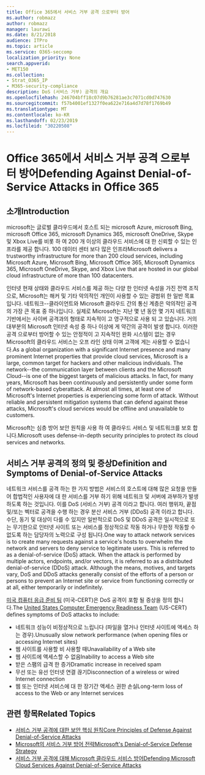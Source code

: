 ```yaml
---
title: Office 365에서 서비스 거부 공격 으로부터 방어
ms.author: robmazz
author: robmazz
manager: laurawi
ms.date: 8/21/2018
audience: ITPro
ms.topic: article
ms.service: O365-seccomp
localization_priority: None
search.appverid:
- MET150
ms.collection:
- Strat_O365_IP
- M365-security-compliance
description: DoS (서비스 거부) 공격의 개요
ms.openlocfilehash: 246704bff18c07d9b76281ae3c7071cd0d747630
ms.sourcegitcommit: f57b4001ef1327f0ea622e716a4d7d78f1769b49
ms.translationtype: MT
ms.contentlocale: ko-KR
ms.lasthandoff: 02/23/2019
ms.locfileid: "30220508"
---
```

# <a name="defending-against-denial-of-service-attacks-in-office-365"></a><span data-ttu-id="0f036-103">Office 365에서 서비스 거부 공격 으로부터 방어</span><span class="sxs-lookup"><span data-stu-id="0f036-103">Defending Against Denial-of-Service Attacks in Office 365</span></span>

## <a name="introduction"></a><span data-ttu-id="0f036-104">소개</span><span class="sxs-lookup"><span data-stu-id="0f036-104">Introduction</span></span>
<span data-ttu-id="0f036-105">microsoft는 글로벌 클라우드에서 호스트 되는 microsoft Azure, microsoft Bing, microsoft Office 365, microsoft Dynamics 365, microsoft OneDrive, Skype 및 Xbox Live를 비롯 하 여 200 개 이상의 클라우드 서비스에 대 한 신뢰할 수 있는 인프라를 제공 합니다. 100 데이터 센터 보다 많은 인프라</span><span class="sxs-lookup"><span data-stu-id="0f036-105">Microsoft delivers a trustworthy infrastructure for more than 200 cloud services, including Microsoft Azure, Microsoft Bing, Microsoft Office 365, Microsoft Dynamics 365, Microsoft OneDrive, Skype, and Xbox Live that are hosted in our global cloud infrastructure of more than 100 datacenters.</span></span>

<span data-ttu-id="0f036-p101">인터넷 현재 상태와 클라우드 서비스를 제공 하는 다양 한 인터넷 속성을 가진 전역 조직으로, Microsoft는 해커 및 기타 악의적인 개인이 사용할 수 있는 광범위 한 일반 목표입니다. 네트워크--클라이언트와 Microsoft 클라우드 간의 통신 계층은 악의적인 공격의 가장 큰 목표 중 하나입니다. 실제로 Microsoft는 지난 몇 년 동안 몇 가지 네트워크 기반에서는 사이버 공격과의 형태로 지속적이 고 영구적으로 사용 되 고 있습니다. 거의 대부분의 Microsoft 인터넷 속성 중 하나 이상에 게 약간의 공격이 발생 합니다. 이러한 공격 으로부터 방어할 수 있는 안정적이 고 지속적인 완화 시스템이 없는 경우 Microsoft의 클라우드 서비스는 오프 라인 상태 이며 고객에 게는 사용할 수 없습니다.</span><span class="sxs-lookup"><span data-stu-id="0f036-p101">As a global organization with a significant Internet presence and many prominent Internet properties that provide cloud services, Microsoft is a large, common target for hackers and other malicious individuals. The network--the communication layer between clients and the Microsoft Cloud--is one of the biggest targets of malicious attacks. In fact, for many years, Microsoft has been continuously and persistently under some form of network-based cyberattack. At almost all times, at least one of Microsoft's Internet properties is experiencing some form of attack. Without reliable and persistent mitigation systems that can defend against these attacks, Microsoft's cloud services would be offline and unavailable to customers.</span></span>

<span data-ttu-id="0f036-111">Microsoft는 심층 방어 보안 원칙을 사용 하 여 클라우드 서비스 및 네트워크를 보호 합니다.</span><span class="sxs-lookup"><span data-stu-id="0f036-111">Microsoft uses defense-in-depth security principles to protect its cloud services and networks.</span></span> 

## <a name="definition-and-symptoms-of-denial-of-service-attacks"></a><span data-ttu-id="0f036-112">서비스 거부 공격의 정의 및 증상</span><span class="sxs-lookup"><span data-stu-id="0f036-112">Definition and Symptoms of Denial-of-Service Attacks</span></span>
<span data-ttu-id="0f036-p102">네트워크 서비스를 공격 하는 한 가지 방법은 서비스의 호스트에 대해 많은 요청을 만들어 합법적인 사용자에 대 한 서비스를 거부 하기 위해 네트워크 및 서버에 과부하가 발생 하도록 하는 것입니다. 이를 DoS (서비스 거부) 공격 이라고 합니다. 여러 행위자, 끝점 및/또는 벡터로 공격을 수행 하는 경우 분산 서비스 거부 (DDoS) 공격 이라고 합니다. 수단, 동기 및 대상이 다를 수 있지만 일반적으로 DoS 및 DDoS 공격은 일시적으로 또는 무기한으로 인터넷 사이트 또는 서비스를 정상적으로 작동 하거나 무한정 작동할 수 없도록 하는 담당자의 노력으로 구성 됩니다.</span><span class="sxs-lookup"><span data-stu-id="0f036-p102">One way to attack network services is to create many requests against a service's hosts to overwhelm the network and servers to deny service to legitimate users. This is referred to as a denial-of-service (DoS) attack. When the attack is performed by multiple actors, endpoints, and/or vectors, it is referred to as a distributed denial-of-service (DDoS) attack. Although the means, motives, and targets vary, DoS and DDoS attacks generally consist of the efforts of a person or persons to prevent an Internet site or service from functioning correctly or at all, either temporarily or indefinitely.</span></span>

<span data-ttu-id="0f036-117">[미국 컴퓨터 응급 준비 팀](https://www.us-cert.gov/) (미국-CERT)은 DoS 공격이 포함 될 증상을 정의 합니다.</span><span class="sxs-lookup"><span data-stu-id="0f036-117">The [United States Computer Emergency Readiness Team](https://www.us-cert.gov/) (US-CERT) defines symptoms of DoS attacks to include:</span></span>
- <span data-ttu-id="0f036-118">네트워크 성능이 비정상적으로 느립니다 (파일을 열거나 인터넷 사이트에 액세스 하는 경우).</span><span class="sxs-lookup"><span data-stu-id="0f036-118">Unusually slow network performance (when opening files or accessing Internet sites)</span></span>
- <span data-ttu-id="0f036-119">웹 사이트를 사용할 비 사용할 때</span><span class="sxs-lookup"><span data-stu-id="0f036-119">Unavailability of a Web site</span></span>
- <span data-ttu-id="0f036-120">웹 사이트에 액세스할 수 없음</span><span class="sxs-lookup"><span data-stu-id="0f036-120">Inability to access a Web site</span></span>
- <span data-ttu-id="0f036-121">받은 스팸의 급격 한 증가</span><span class="sxs-lookup"><span data-stu-id="0f036-121">Dramatic increase in received spam</span></span>
- <span data-ttu-id="0f036-122">무선 또는 유선 인터넷 연결 끊기</span><span class="sxs-lookup"><span data-stu-id="0f036-122">Disconnection of a wireless or wired Internet connection</span></span>
- <span data-ttu-id="0f036-123">웹 또는 인터넷 서비스에 대 한 장기간 액세스 권한 손실</span><span class="sxs-lookup"><span data-stu-id="0f036-123">Long-term loss of access to the Web or any Internet services</span></span>

## <a name="related-topics"></a><span data-ttu-id="0f036-124">관련 항목</span><span class="sxs-lookup"><span data-stu-id="0f036-124">Related Topics</span></span>
- [<span data-ttu-id="0f036-125">서비스 거부 공격에 대한 보안 핵심 원칙</span><span class="sxs-lookup"><span data-stu-id="0f036-125">Core Principles of Defense Against Denial-of-Service Attacks</span></span>](office-365-core-principles-of-defense-against-dos-attacks.md)
- [<span data-ttu-id="0f036-126">Microsoft의 서비스 거부 방어 전략</span><span class="sxs-lookup"><span data-stu-id="0f036-126">Microsoft's Denial-of-Service Defense Strategy</span></span>](office-365-microsoft-dos-defense-strategy.md)
- [<span data-ttu-id="0f036-127">서비스 거부 공격에 대해 Microsoft 클라우드 서비스 방어</span><span class="sxs-lookup"><span data-stu-id="0f036-127">Defending Microsoft Cloud Services Against Denial-of-Service Attacks</span></span>](office-365-defending-cloud-services-against-dos-attacks.md)
